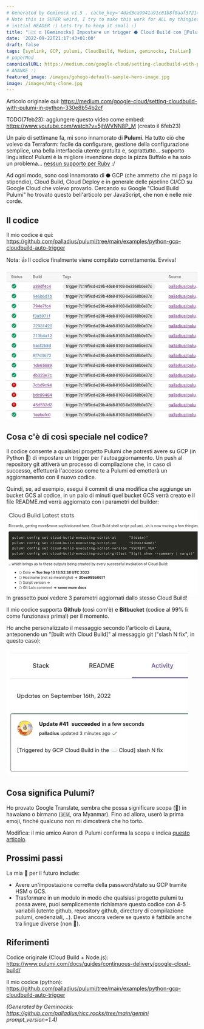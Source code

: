 ```yaml
---
# Generated by Geminock v1.5 . cache_key='4dad3ca9941a91c01b8f0aaf37214cfaa1e22b53c47d93a9f1bec2a1e20dfd89-it.yaml'
# Note this is SUPER weird, I try to make this work for ALL my thingies so there might be some behavioural clatches in the
# initial HEADER :) Lets try to keep it small :)
title: "🇮🇹 ♊ [Geminocks] Impostare un trigger ⬣ Cloud Build con 🧹Pulumi in 🐍 Python"
date: '2022-09-22T21:17:43+01:00'
draft: false
tags: [symlink, GCP, pulumi, CloudBuild, Medium, geminocks, Italian]
# paperMod
canonicalURL: https://medium.com/google-cloud/setting-cloudbuild-with-pulumi-in-python-330e8b54b2cf
# ANANKE :)
featured_image: /images/gohugo-default-sample-hero-image.jpg
image: /images/mtg-clone.jpg
---
```


Articolo originale qui:  https://medium.com/google-cloud/setting-cloudbuild-with-pulumi-in-python-330e8b54b2cf

TODO(7feb23): aggiungere questo video come embed: https://www.youtube.com/watch?v=5jhWVNN8P_M (creato il 6feb23)

Un paio di settimane fa, mi sono innamorato di **Pulumi**. Ha tutto ciò che volevo da Terraform: facile da configurare, gestione della configurazione semplice, una bella interfaccia utente gratuita e, soprattutto... supporto linguistico! Pulumi è la migliore invenzione dopo la pizza Buffalo e ha solo un problema... [nessun supporto per Ruby](https://github.com/pulumi/pulumi/issues/132) :/

Ad ogni modo, sono così innamorato di ⬣ GCP (che ammetto che mi paga lo stipendio), Cloud Build, Cloud Deploy e in generale delle pipeline CI/CD su Google Cloud che volevo provarlo. Cercando su Google "Cloud Build Pulumi" ho trovato questo bell'articolo per JavaScript, che non è nelle mie corde.

## Il codice

Il mio codice è qui: https://github.com/palladius/pulumi/tree/main/examples/python-gcp-cloudbuild-auto-trigger

Nota: 👍 Il codice finalmente viene compilato correttamente. Evviva!

![cb-trigger-list](01-cb-trigger-list.webp)


## Cosa c'è di così speciale nel codice?

Il codice consente a qualsiasi progetto Pulumi che potresti avere su GCP (in Python 🐍) di impostare un trigger per l'autoaggiornamento. Un push al repository git attiverà un processo di compilazione che, in caso di successo, effettuerà l'accesso come te a Pulumi ed emetterà un aggiornamento con il nuovo codice.

Quindi, se, ad esempio, esegui il commit di una modifica che aggiunge un bucket GCS al codice, in un paio di minuti quel bucket GCS verrà creato e il file README.md verrà aggiornato con i parametri del builder:

![cb-trigger-list](02-pulumi-commands.webp)
In grassetto puoi vedere 3 parametri aggiornati dallo stesso Cloud Build!

Il mio codice supporta **Github** (così com'è) e **Bitbucket** (codice al 99% lì come funzionava prima!) per il momento.

Ho anche personalizzato il messaggio secondo l'articolo di Laura, anteponendo un "[built with Cloud Build]" al messaggio git ("slash N fix", in questo caso):

![View on Pulumi website](03-trigger-build-on-pulumi-site.webp)

## Cosa significa Pulumi?

Ho provato Google Translate, sembra che possa significare scopa (🧹) in hawaiano o birmano (🇲🇲, ora Myanmar). Fino ad allora, userò la prima emoji, finché qualcuno non mi dimostrerà che ho torto.

Modifica: il mio amico Aaron di Pulumi conferma la scopa e indica [questo articolo](http://joeduffyblog.com/2018/06/18/hello-pulumi/).

##  Prossimi passi
La mia 📝 per il futuro include:

* Avere un'impostazione corretta della password/stato su GCP tramite HSM o GCS.
* Trasformare in un modulo in modo che qualsiasi progetto pulumi tu possa avere, puoi semplicemente richiamare questo codice con 4-5 variabili (utente github, repository github, directory di compilazione pulumi, credenziali, ..). Devo ancora vedere se questo è fattibile anche tra lingue diverse (non 🐍).

## Riferimenti

Codice originale (Cloud Build + Node.js): https://www.pulumi.com/docs/guides/continuous-delivery/google-cloud-build/

Il mio codice (python): https://github.com/palladius/pulumi/tree/main/examples/python-gcp-cloudbuild-auto-trigger


*(Generated by Geminocks: https://github.com/palladius/ricc.rocks/tree/main/gemini prompt_version=1.4)*
